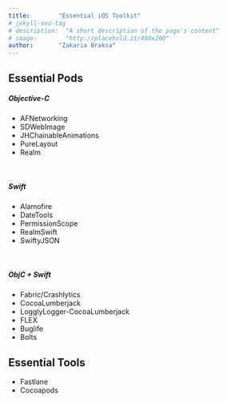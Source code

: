 ```yaml
---
title:        "Essential iOS Toolkit"
# jekyll-seo-tag
# description:  "A short description of the page's content"
# image:        "http://placehold.it/400x200"
author:       "Zakaria Braksa"
---
```



## Essential Pods

##### Objective-C 
+ AFNetworking
+ SDWebImage
+ JHChainableAnimations
+ PureLayout
+ Realm
<br>

##### Swift 
+ Alamofire
+ DateTools
+ PermissionScope
+ RealmSwift
+ SwiftyJSON
<br>

##### ObjC + Swift 
+ Fabric/Crashlytics
+ CocoaLumberjack
+ LogglyLogger-CocoaLumberjack
+ FLEX
+ Buglife
+ Bolts

## Essential Tools
+ Fastlane 
+ Cocoapods

